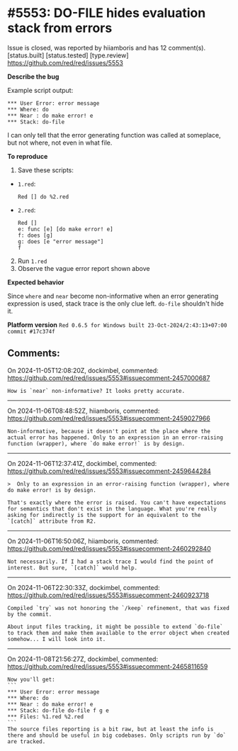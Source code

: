 
#5553: DO-FILE hides evaluation stack from errors
================================================================================
Issue is closed, was reported by hiiamboris and has 12 comment(s).
[status.built] [status.tested] [type.review]
<https://github.com/red/red/issues/5553>

**Describe the bug**

Example script output:
```
*** User Error: error message
*** Where: do
*** Near : do make error! e
*** Stack: do-file
```
I can only tell that the error generating function was called at someplace, but not where, not even in what file.

**To reproduce**

1. Save these scripts:
- `1.red`:
   ```
   Red [] do %2.red
   ```
- `2.red`:
   ```
   Red []
   e: func [e] [do make error! e]
   f: does [g]
   g: does [e "error message"]
   f
   ```
2. Run `1.red`
3. Observe the vague error report shown above

**Expected behavior**

Since `where` and `near` become non-informative when an error generating expression is used, stack trace is the only clue left. `do-file` shouldn't hide it.

**Platform version**
`Red 0.6.5 for Windows built 23-Oct-2024/2:43:13+07:00  commit #17c374f`


Comments:
--------------------------------------------------------------------------------

On 2024-11-05T12:08:20Z, dockimbel, commented:
<https://github.com/red/red/issues/5553#issuecomment-2457000687>

    How is `near` non-informative? It looks pretty accurate.

--------------------------------------------------------------------------------

On 2024-11-06T08:48:52Z, hiiamboris, commented:
<https://github.com/red/red/issues/5553#issuecomment-2459027966>

    Non-informative, because it doesn't point at the place where the actual error has happened. Only to an expression in an error-raising function (wrapper), where `do make error!` is by design.

--------------------------------------------------------------------------------

On 2024-11-06T12:37:41Z, dockimbel, commented:
<https://github.com/red/red/issues/5553#issuecomment-2459644284>

    >  Only to an expression in an error-raising function (wrapper), where do make error! is by design.
    
    That's exactly where the error is raised. You can't have expectations for semantics that don't exist in the language. What you're really asking for indirectly is the support for an equivalent to the `[catch]` attribute from R2.

--------------------------------------------------------------------------------

On 2024-11-06T16:50:06Z, hiiamboris, commented:
<https://github.com/red/red/issues/5553#issuecomment-2460292840>

    Not necessarily. If I had a stack trace I would find the point of interest. But sure, `[catch]` would help.

--------------------------------------------------------------------------------

On 2024-11-06T22:30:33Z, dockimbel, commented:
<https://github.com/red/red/issues/5553#issuecomment-2460923718>

    Compiled `try` was not honoring the `/keep` refinement, that was fixed by the commit.
    
    About input files tracking, it might be possible to extend `do-file` to track them and make them available to the error object when created somehow... I will look into it.

--------------------------------------------------------------------------------

On 2024-11-08T21:56:27Z, dockimbel, commented:
<https://github.com/red/red/issues/5553#issuecomment-2465811659>

    Now you'll get:
    ```
    *** User Error: error message
    *** Where: do
    *** Near : do make error! e
    *** Stack: do-file do-file f g e
    *** Files: %1.red %2.red
    ```
    The source files reporting is a bit raw, but at least the info is there and should be useful in big codebases. Only scripts run by `do` are tracked.

